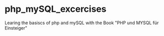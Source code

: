 # php_mySQL_excercises
Learing the basiscs of php and mySQL with the Book "PHP und MYSQL für Einsteiger"
